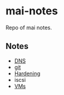 # mai-notes

Repo of mai notes.

## Notes

- [DNS](https://github.com/CursoIntegralLinux/dns)
- [git](https://github.com/CursoIntegralLinux/mai-notes/blob/main/git.md)
- [Hardening](https://github.com/CursoIntegralLinux/hardening)
- iscsi
- [VMs](https://github.com/CursoIntegralLinux/mai-notes/blob/main/vms.md)
